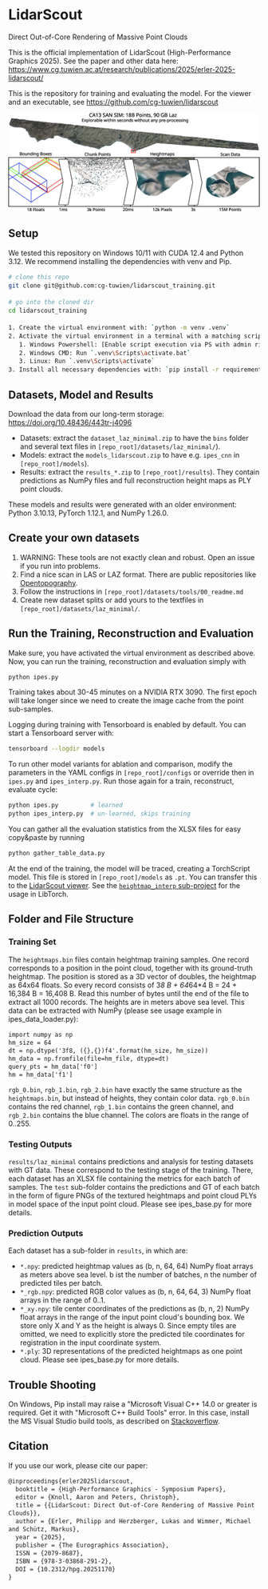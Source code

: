 # LidarScout 
Direct Out-of-Core Rendering of Massive Point Clouds

This is the official implementation of LidarScout (High-Performance Graphics 2025). See the paper and other data here: https://www.cg.tuwien.ac.at/research/publications/2025/erler-2025-lidarscout/

This is the repository for training and evaluating the model. For the viewer and an executable, see https://github.com/cg-tuwien/lidarscout

![LidarScout teaser](images/teaser.jpg)


## Setup

We tested this repository on Windows 10/11 with CUDA 12.4 and Python 3.12. We recommend installing the dependencies with venv and Pip.

``` bash
# clone this repo
git clone git@github.com:cg-tuwien/lidarscout_training.git

# go into the cloned dir
cd lidarscout_training

1. Create the virtual environment with: `python -m venv .venv`
2. Activate the virtual environment in a terminal with a matching script in `.venv\Scripts\`
   1. Windows Powershell: [Enable script execution via PS with admin rights](https://learn.microsoft.com/en-us/powershell/module/microsoft.powershell.core/about/about_execution_policies?view=powershell-7.5): `Set-ExecutionPolicy -ExecutionPolicy RemoteSigned -Scope CurrentUser`. Then activate the virtual environment in a normal terminal with `.venv\Scripts\Activate.ps1`.
   2. Windows CMD: Run `.venv\Scripts\activate.bat`
   3. Linux: Run `.venv\Scripts\activate`
3. Install all necessary dependencies with: `pip install -r requirements.txt`
```


## Datasets, Model and Results

Download the data from our long-term storage: https://doi.org/10.48436/443tr-j4096

- Datasets: extract the `dataset_laz_minimal.zip` to have the `bins` folder and several text files in `[repo_root]/datasets/laz_minimal/`).
- Models: extract the `models_lidarscout.zip` to have e.g. `ipes_cnn` in `[repo_root]/models`).
- Results: extract the `results_*.zip` to `[repo_root]/results`). They contain predictions as NumPy files and full reconstruction height maps as PLY point clouds.

These models and results were generated with an older environment: Python 3.10.13, PyTorch 1.12.1, and NumPy 1.26.0.


## Create your own datasets

1. WARNING: These tools are not exactly clean and robust. Open an issue if you run into problems.
2. Find a nice scan in LAS or LAZ format. There are public repositories like [Opentopography](https://portal.opentopography.org/datasetMetadata?otCollectionID=OT.032013.26910.2).
3. Follow the instructions in `[repo_root]/datasets/tools/00_readme.md`
4. Create new dataset splits or add yours to the textfiles in `[repo_root]/datasets/laz_minimal/`.


## Run the Training, Reconstruction and Evaluation

Make sure, you have activated the virtual environment as described above. Now, you can run the training, reconstruction and evaluation simply with 
``` bash
python ipes.py
```

Training takes about 30-45 minutes on a NVIDIA RTX 3090. The first epoch will take longer since we need to create the image cache from the point sub-samples.

Logging during training with Tensorboard is enabled by default. You can start a Tensorboard server with: 
``` bash
tensorboard --logdir models
```

To run other model variants for ablation and comparison, modify the parameters in the YAML configs in `[repo_root]/configs` or override then in `ipes.py` and `ipes_interp.py`. Run those again for a train, reconstruct, evaluate cycle:
``` bash
python ipes.py         # learned
python ipes_interp.py  # un-learned, skips training
```

You can gather all the evaluation statistics from the XLSX files for easy copy&paste by running
``` bash
python gather_table_data.py
```

At the end of the training, the model will be traced, creating a TorchScript model. This file is stored in `[repo_root]/models` as `.pt`. You can transfer this to the [LidarScout viewer](https://github.com/cg-tuwien/lidarscout). See the [`heightmap_interp` sub-project](https://github.com/cg-tuwien/lidarscout/tree/main/heightmap_interp) for the usage in LibTorch.


## Folder and File Structure

### Training Set

The `heightmaps.bin` files contain heightmap training samples. One record corresponds to a position in the point cloud, together with its ground-truth heightmap. The position is stored as a 3D vector of doubles, the heightmap as 64x64 floats. So every record consists of 3*8 B + 64*64*4 B = 24 + 16,384 B = 16,408 B. Read this number of bytes until the end of the file to extract all 1000 records. The heights are in meters above sea level.
This data can be extracted with NumPy (please see usage example in ipes_data_loader.py):
```
import numpy as np
hm_size = 64
dt = np.dtype('3f8, ({},{})f4'.format(hm_size, hm_size))
hm_data = np.fromfile(file=hm_file, dtype=dt)
query_pts = hm_data['f0']
hm = hm_data['f1']
```

`rgb_0.bin`, `rgb_1.bin`, `rgb_2.bin` have exactly the same structure as the `heightmaps.bin`, but instead of heights, they contain color data. `rgb_0.bin` contains the red channel, `rgb_1.bin` contains the green channel, and `rgb_2.bin` contains the blue channel. The colors are floats in the range of 0..255.

### Testing Outputs
`results/laz_minimal` contains predictions and analysis for testing datasets with GT data. These correspond to the testing stage of the training. There, each dataset has an XLSX file containing the metrics for each batch of samples. The `test` sub-folder contains the predictions and GT of each batch in the form of figure PNGs of the textured heightmaps and point cloud PLYs in model space of the input point cloud. Please see ipes_base.py for more details.

### Prediction Outputs
Each dataset has a sub-folder in `results`, in which are:
- `*.npy`: predicted heightmap values as (b, n, 64, 64) NumPy float arrays as meters above sea level. b ist the number of batches, n the number of predicted tiles per batch.
- `*_rgb.npy`: predicted RGB color values as (b, n, 64, 64, 3) NumPy float arrays in the range of 0..1. 
- `*_xy.npy`: tile center coordinates of the predictions as (b, n, 2) NumPy float arrays in the range of the input point cloud's bounding box. We store only X and Y as the height is always 0. Since empty tiles are omitted, we need to explicitly store the predicted tile coordinates for registration in the input coordinate system.
- `*.ply`: 3D representations of the predicted heightmaps as one point cloud.
Please see ipes_base.py for more details.


## Trouble Shooting

On Windows, Pip install may raise a 
"Microsoft Visual C++ 14.0 or greater is required. 
Get it with "Microsoft C++ Build Tools" error. 
In this case, install the MS Visual Studio build tools, 
as described on [Stackoverflow](https://stackoverflow.com/questions/64261546/how-to-solve-error-microsoft-visual-c-14-0-or-greater-is-required-when-inst).


## Citation
If you use our work, please cite our paper:
```
@inproceedings{erler2025lidarscout,
  booktitle = {High-Performance Graphics - Symposium Papers},
  editor = {Knoll, Aaron and Peters, Christoph},
  title = {{LidarScout: Direct Out-of-Core Rendering of Massive Point Clouds}},
  author = {Erler, Philipp and Herzberger, Lukas and Wimmer, Michael and Schütz, Markus},
  year = {2025},
  publisher = {The Eurographics Association},
  ISSN = {2079-8687},
  ISBN = {978-3-03868-291-2},
  DOI = {10.2312/hpg.20251170}
}
```
